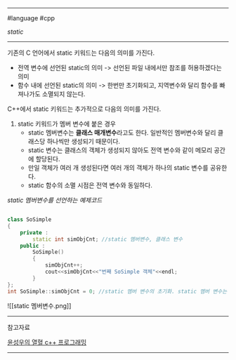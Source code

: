 
---

#language #cpp 

*static*

---

기존의 C 언어에서 static 키워드는 다음의 의미를 가진다.

- 전역 변수에 선언된 static의 의미 -> 선언된 파일 내에서만 참조를 허용하겠다는 의미
- 함수 내에 선언된 static의 의미 -> 한번만 초기화되고, 지역변수와 달리 함수를 빠져나가도 소멸되지 않는다.

C++에서 static 키워드는 추가적으로 다음의 의미를 가진다.

1. static 키워드가 멤버 변수에 붙은 경우
	- static 멤버변수는 **클래스 매개변수**라고도 한다. 일반적인 멤버변수와 달리 클래스당 하나씩만 생성되기 때문이다.
	- static 변수는 클래스의 객체가 생성되지 않아도 전역 변수와 같이 메모리 공간에 할당된다.
	- 만일 객체가 여러 개 생성된다면 여러 개의 객체가 하나의 static 변수를 공유한다.
	- static 함수의 소멸 시점은 전역 변수와 동일하다.

*static 멤버변수를 선언하는 예제코드*

```cpp

class SoSimple
{
	private :
		static int simObjCnt; //static 멤버변수, 클래스 변수
	public :
		SoSimple()
		{
			simObjCnt++;
			cout<<simObjCnt<<"번째 SoSimple 객체"<<endl;
		}
};
int SoSimple::simObjCnt = 0; //static 멤버 변수의 초기화. static 멤버 변수는 반드시 단 한번은 초기화가 이루어져야 한다.

```

![[static 멤버변수.png]]

---

참고자료

[윤성우의 열혈 c++ 프로그래밍](https://product.kyobobook.co.kr/detail/S000001589147)

---